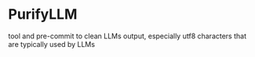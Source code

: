 # PurifyLLM
tool and pre-commit to clean LLMs output, especially utf8 characters that are typically used by LLMs
